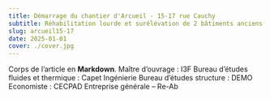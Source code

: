 ```yaml
---
title: Démarrage du chantier d'Arcueil - 15-17 rue Cauchy
subtitle: Réhabilitation lourde et surélévation de 2 bâtiments anciens en 16 logements à Arcueil (94)
slug: arcueil15-17
date: 2025-01-01
cover: ./cover.jpg
---
```

Corps de l’article en **Markdown**.
Maître d’ouvrage : I3F
Bureau d’études fluides et thermique : Capet Ingénierie
Bureau d’études structure : DEMO
Economiste : CECPAD
Entreprise générale – Re-Ab 